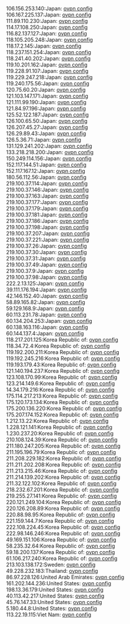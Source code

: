 106.156.253.140:Japan: [ovpn config](vpn/106_156_253_140.ovpn)  
106.167.225.137:Japan: [ovpn config](vpn/106_167_225_137.ovpn)  
111.89.110.230:Japan: [ovpn config](vpn/111_89_110_230.ovpn)  
114.17.108.250:Japan: [ovpn config](vpn/114_17_108_250.ovpn)  
116.82.137.127:Japan: [ovpn config](vpn/116_82_137_127.ovpn)  
118.105.205.248:Japan: [ovpn config](vpn/118_105_205_248.ovpn)  
118.17.2.145:Japan: [ovpn config](vpn/118_17_2_145.ovpn)  
118.237.151.254:Japan: [ovpn config](vpn/118_237_151_254.ovpn)  
118.241.40.202:Japan: [ovpn config](vpn/118_241_40_202.ovpn)  
119.10.201.162:Japan: [ovpn config](vpn/119_10_201_162.ovpn)  
119.228.91.107:Japan: [ovpn config](vpn/119_228_91_107.ovpn)  
119.229.247.218:Japan: [ovpn config](vpn/119_229_247_218.ovpn)  
119.240.175.56:Japan: [ovpn config](vpn/119_240_175_56.ovpn)  
120.75.60.20:Japan: [ovpn config](vpn/120_75_60_20.ovpn)  
121.103.147.171:Japan: [ovpn config](vpn/121_103_147_171.ovpn)  
121.111.99.190:Japan: [ovpn config](vpn/121_111_99_190.ovpn)  
121.84.97.196:Japan: [ovpn config](vpn/121_84_97_196.ovpn)  
125.52.122.187:Japan: [ovpn config](vpn/125_52_122_187.ovpn)  
126.100.65.50:Japan: [ovpn config](vpn/126_100_65_50.ovpn)  
126.207.45.27:Japan: [ovpn config](vpn/126_207_45_27.ovpn)  
126.29.89.43:Japan: [ovpn config](vpn/126_29_89_43.ovpn)  
126.5.36.71:Japan: [ovpn config](vpn/126_5_36_71.ovpn)  
131.129.241.202:Japan: [ovpn config](vpn/131_129_241_202.ovpn)  
133.218.218.200:Japan: [ovpn config](vpn/133_218_218_200.ovpn)  
150.249.114.156:Japan: [ovpn config](vpn/150_249_114_156.ovpn)  
152.117.144.51:Japan: [ovpn config](vpn/152_117_144_51.ovpn)  
152.117.167.12:Japan: [ovpn config](vpn/152_117_167_12.ovpn)  
180.56.112.56:Japan: [ovpn config](vpn/180_56_112_56.ovpn)  
219.100.37.114:Japan: [ovpn config](vpn/219_100_37_114.ovpn)  
219.100.37.146:Japan: [ovpn config](vpn/219_100_37_146.ovpn)  
219.100.37.163:Japan: [ovpn config](vpn/219_100_37_163.ovpn)  
219.100.37.177:Japan: [ovpn config](vpn/219_100_37_177.ovpn)  
219.100.37.179:Japan: [ovpn config](vpn/219_100_37_179.ovpn)  
219.100.37.181:Japan: [ovpn config](vpn/219_100_37_181.ovpn)  
219.100.37.186:Japan: [ovpn config](vpn/219_100_37_186.ovpn)  
219.100.37.198:Japan: [ovpn config](vpn/219_100_37_198.ovpn)  
219.100.37.207:Japan: [ovpn config](vpn/219_100_37_207.ovpn)  
219.100.37.221:Japan: [ovpn config](vpn/219_100_37_221.ovpn)  
219.100.37.26:Japan: [ovpn config](vpn/219_100_37_26.ovpn)  
219.100.37.30:Japan: [ovpn config](vpn/219_100_37_30.ovpn)  
219.100.37.31:Japan: [ovpn config](vpn/219_100_37_31.ovpn)  
219.100.37.49:Japan: [ovpn config](vpn/219_100_37_49.ovpn)  
219.100.37.9:Japan: [ovpn config](vpn/219_100_37_9.ovpn)  
219.100.37.98:Japan: [ovpn config](vpn/219_100_37_98.ovpn)  
222.2.13.125:Japan: [ovpn config](vpn/222_2_13_125.ovpn)  
39.111.176.194:Japan: [ovpn config](vpn/39_111_176_194.ovpn)  
42.146.152.40:Japan: [ovpn config](vpn/42_146_152_40.ovpn)  
58.89.165.82:Japan: [ovpn config](vpn/58_89_165_82.ovpn)  
59.129.168.9:Japan: [ovpn config](vpn/59_129_168_9.ovpn)  
60.113.231.78:Japan: [ovpn config](vpn/60_113_231_78.ovpn)  
60.134.204.253:Japan: [ovpn config](vpn/60_134_204_253.ovpn)  
60.138.163.116:Japan: [ovpn config](vpn/60_138_163_116.ovpn)  
60.144.137.4:Japan: [ovpn config](vpn/60_144_137_4.ovpn)  
118.217.201.125:Korea Republic of: [ovpn config](vpn/118_217_201_125.ovpn)  
118.34.72.4:Korea Republic of: [ovpn config](vpn/118_34_72_4.ovpn)  
119.192.200.211:Korea Republic of: [ovpn config](vpn/119_192_200_211.ovpn)  
119.192.245.216:Korea Republic of: [ovpn config](vpn/119_192_245_216.ovpn)  
119.193.179.43:Korea Republic of: [ovpn config](vpn/119_193_179_43.ovpn)  
121.140.194.237:Korea Republic of: [ovpn config](vpn/121_140_194_237.ovpn)  
123.108.170.99:Korea Republic of: [ovpn config](vpn/123_108_170_99.ovpn)  
123.214.149.6:Korea Republic of: [ovpn config](vpn/123_214_149_6.ovpn)  
14.34.179.216:Korea Republic of: [ovpn config](vpn/14_34_179_216.ovpn)  
175.114.217.213:Korea Republic of: [ovpn config](vpn/175_114_217_213.ovpn)  
175.120.173.134:Korea Republic of: [ovpn config](vpn/175_120_173_134.ovpn)  
175.200.136.220:Korea Republic of: [ovpn config](vpn/175_200_136_220.ovpn)  
175.207.174.152:Korea Republic of: [ovpn config](vpn/175_207_174_152.ovpn)  
1.212.13.22:Korea Republic of: [ovpn config](vpn/1_212_13_22.ovpn)  
1.228.121.141:Korea Republic of: [ovpn config](vpn/1_228_121_141.ovpn)  
1.230.237.20:Korea Republic of: [ovpn config](vpn/1_230_237_20.ovpn)  
210.108.124.39:Korea Republic of: [ovpn config](vpn/210_108_124_39.ovpn)  
211.180.247.205:Korea Republic of: [ovpn config](vpn/211_180_247_205.ovpn)  
211.195.196.79:Korea Republic of: [ovpn config](vpn/211_195_196_79.ovpn)  
211.208.229.182:Korea Republic of: [ovpn config](vpn/211_208_229_182.ovpn)  
211.211.202.208:Korea Republic of: [ovpn config](vpn/211_211_202_208.ovpn)  
211.213.215.46:Korea Republic of: [ovpn config](vpn/211_213_215_46.ovpn)  
211.214.139.202:Korea Republic of: [ovpn config](vpn/211_214_139_202.ovpn)  
211.32.122.102:Korea Republic of: [ovpn config](vpn/211_32_122_102.ovpn)  
218.232.67.201:Korea Republic of: [ovpn config](vpn/218_232_67_201.ovpn)  
219.255.27.141:Korea Republic of: [ovpn config](vpn/219_255_27_141.ovpn)  
220.121.249.104:Korea Republic of: [ovpn config](vpn/220_121_249_104.ovpn)  
220.126.208.89:Korea Republic of: [ovpn config](vpn/220_126_208_89.ovpn)  
220.88.98.95:Korea Republic of: [ovpn config](vpn/220_88_98_95.ovpn)  
221.159.144.7:Korea Republic of: [ovpn config](vpn/221_159_144_7.ovpn)  
222.108.224.45:Korea Republic of: [ovpn config](vpn/222_108_224_45.ovpn)  
222.98.146.246:Korea Republic of: [ovpn config](vpn/222_98_146_246.ovpn)  
49.169.151.106:Korea Republic of: [ovpn config](vpn/49_169_151_106.ovpn)  
58.235.32.64:Korea Republic of: [ovpn config](vpn/58_235_32_64.ovpn)  
59.18.200.137:Korea Republic of: [ovpn config](vpn/59_18_200_137.ovpn)  
61.106.217.240:Korea Republic of: [ovpn config](vpn/61_106_217_240.ovpn)  
213.103.138.172:Sweden: [ovpn config](vpn/213_103_138_172.ovpn)  
49.228.232.183:Thailand: [ovpn config](vpn/49_228_232_183.ovpn)  
86.97.228.126:United Arab Emirates: [ovpn config](vpn/86_97_228_126.ovpn)  
161.202.144.236:United States: [ovpn config](vpn/161_202_144_236.ovpn)  
198.13.36.179:United States: [ovpn config](vpn/198_13_36_179.ovpn)  
40.113.42.217:United States: [ovpn config](vpn/40_113_42_217.ovpn)  
45.76.147.33:United States: [ovpn config](vpn/45_76_147_33.ovpn)  
5.180.44.8:United States: [ovpn config](vpn/5_180_44_8.ovpn)  
113.22.19.115:Viet Nam: [ovpn config](vpn/113_22_19_115.ovpn)  
